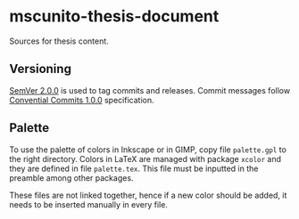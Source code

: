# mscunito-thesis-document

Sources for thesis content.

## Versioning

[SemVer 2.0.0](https://semver.org/spec/v2.0.0.html) is used to tag commits and releases.
Commit messages follow [Convential Commits 1.0.0](https://www.conventionalcommits.org/en/v1.0.0/) specification.

## Palette

To use the palette of colors in Inkscape or in GIMP, copy file `palette.gpl` to the right directory.
Colors in LaTeX are managed with package `xcolor` and they are defined in file `palette.tex`. This file must be inputted in the preamble among other packages.

These files are not linked together, hence if a new color should be added, it needs to be inserted manually in every file.
